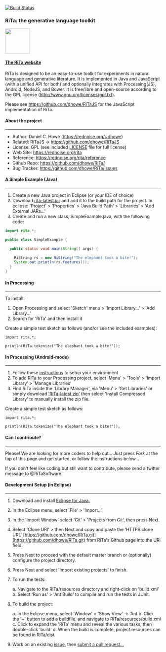 [![Build Status](https://travis-ci.org/dhowe/RiTa.svg?branch=master)](https://travis-ci.org/dhowe/RiTa)

### RiTa: the generative language toolkit

<a href="https://rednoise.org/rita/"><img height=80 src="https://rednoise.org/rita/img/RiTa-logo3.png"/></a>

#### <a href="https://rednoise.org/rita">The RiTa website</a>

RiTa is designed to be an easy-to-use toolkit for experiments in natural language and generative literature. It is implemented in Java and JavaScript (with a unified API for both) and optionally integrates with Processing(JS), Android, NodeJS, and Bower. It is free/libre and open-source according to the GPL license (http://www.gnu.org/licenses/gpl.txt).

Please see https://github.com/dhowe/RiTaJS for the JavaScript implementation of RiTa.  

#### About the project
--------
* Author:         Daniel C. Howe (https://rednoise.org/~dhowe)
* Related:			RiTaJS -> https://github.com/dhowe/RiTaJS
* License:			GPL (see included [LICENSE](https://github.com/dhowe/RiTa/blob/master/LICENSE) file for full license)
* Web Site:       https://rednoise.org/rita
* Reference:      https://rednoise.org/rita/reference
* Github Repo:    https://github.com/dhowe/RiTa/
* Bug Tracker:    https://github.com/dhowe/RiTa/issues

<p>


#### A Simple Example (Java)
--------

1. Create a new Java project in Eclipse (or your IDE of choice)
2. Download [rita-latest.jar](http://rednoise.org/rita/download/rita-latest.jar) and add it to the build path for the project. In eclipse: 'Project' > 'Properties' > 'Java Build Path' > 'Libraries' > 'Add External JARs...'
3. Create and run a new class, SimpleExample.java, with the following code:
```Java
import rita.*;

public class SimpleExample {

  public static void main(String[] args) {

    RiString rs = new RiString("The elephant took a bite!");
    System.out.println(rs.features());
  }
}
```

#### In Processing
--------
To install:

1. Open Processing and select 'Sketch' menu > 'Import Library...' > 'Add Library...'
2. Search for 'RiTa' and then install it

Create a simple test sketch as follows (and/or see the included examples):
```
import rita.*;

println(RiTa.tokenize("The elephant took a bite!"));
```

#### In Processing (Android-mode)
--------
1. Follow these [instructions](https://github.com/processing/processing-android/wiki#Instructions) to setup your environment
2. To add RiTa to your Processing project, select  'Menu' > 'Tools' > 'Import Library' > 'Manage Libraries'
3. Find RiTa inside the 'Library Manager', via 'Menu' > 'Get Libraries' or simply  download ['RiTa-latest.zip'](https://rednoise.org/rita/download/RiTa-latest.zip) then select 'Install Compressed Library' to manually install the zip file.

Create a simple test sketch as follows:
```
import rita.*;

println(RiTa.tokenize("The elephant took a bite!"));
```

#### Can I contribute?
--------
Please! We are looking for more coders to help out... Just press *Fork* at the top of this page and get started, or follow the instructions below...

If you don't feel like coding but still want to contribute, please send a twitter message to @RiTaSoftware.


#### Development Setup (in Eclipse)
--------

1. Download and install [Eclipse for Java.](https://www.eclipse.org/downloads/)

2. In the Eclipse menu, select 'File' > 'Import...'

3. In the 'Import Window' select 'Git' > 'Projects from Git', then press Next.

3. Select 'Clone URI' > then Next and copy and paste the 'HTTPS clone URL'     [https://github.com/dhowe/RiTa.git](https://github.com/dhowe/RiTa.git)  from RiTa's Github page into the URI field.

4. Press Next to proceed with the default master branch or (optionally) configure the project directory.

5. Press Next and select 'Import existing projects' to finish.

6. To run the tests:

   a. Navigate to the RiTa/resources directory and right-click on 'build.xml'
   b. Select 'Run as' > 'Ant Build' to compile and run the tests in JUnit.

7. To build the project:

   a. In the Eclipse menu, select 'Window' > 'Show View' -> 'Ant
   b. Click the '+' button to add a buildfile, and navigate to RiTa/resources/build.xml
   c. Click to expand the 'RiTa' menu and reveal the various tasks, then double-click 'build'
   d. When the build is complete, project resources can be found in RiTa/dist

8. Work on an existing [issue](https://github.com/dhowe/RiTa/issues?q=is%3Aopen+is%3Aissue), then [submit a pull request...](https://help.github.com/articles/creating-a-pull-request)
